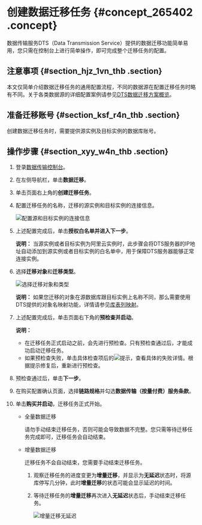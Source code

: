 # 创建数据迁移任务 {#concept_265402 .concept}

数据传输服务DTS（Data Transmission Service）提供的数据迁移功能简单易用，您只需在控制台上进行简单操作，即可完成整个迁移任务的配置。

## 注意事项 {#section_hjz_1vn_thb .section}

本文仅简单介绍数据迁移任务的通用配置流程，不同的数据源在配置迁移任务时略有不同。关于各类数据源的详细配置案例请参见[DTS数据迁移方案概览](../../../../intl.zh-CN/用户指南/数据迁移/DTS数据迁移方案概览.md#)。

## 准备迁移账号 {#section_ksf_r4n_thb .section}

创建数据迁移任务时，需要提供源实例及目标实例的数据库账号。

## 操作步骤 {#section_xyy_w4n_thb .section}

1.  登录[数据传输控制台](https://dts-intl.console.aliyun.com/)。
2.  在左侧导航栏，单击**数据迁移**。
3.  单击页面右上角的**创建迁移任务**。
4.  配置迁移任务的名称，迁移的源实例和目标实例的连接信息。

    ![配置源和目标实例的连接信息](http://static-aliyun-doc.oss-cn-hangzhou.aliyuncs.com/assets/img/17082/156880001447391_zh-CN.png)

5.  上述配置完成后，单击**授权白名单并进入下一步**。

    **说明：** 当源实例或者目标实例为阿里云实例时，此步骤会将DTS服务器的IP地址自动添加到源实例或者目标实例的白名单中，用于保障DTS服务器能够正常连接实例。

6.  选择**迁移对象**和**迁移类型**。

    ![选择迁移对象和类型](http://static-aliyun-doc.oss-cn-hangzhou.aliyuncs.com/assets/img/17082/156880001447392_zh-CN.png)

    **说明：** 如果您迁移的对象在源数据库跟目标实例上名称不同，那么需要使用DTS提供的对象名映射功能，详情请参见[库表列映射](https://help.aliyun.com/document_detail/26628.html)。

7.  上述配置完成后，单击页面右下角的**预检查并启动**。

    **说明：** 

    -   在迁移任务正式启动之前，会先进行预检查。只有预检查通过后，才能成功启动迁移任务。
    -   如果预检查失败，单击具体检查项后的![提示](http://static-aliyun-doc.oss-cn-hangzhou.aliyuncs.com/assets/img/17082/156880001547390_zh-CN.png)，查看具体的失败详情。根据提示修复后，重新进行预检查。
8.  预检查通过后，单击**下一步**。
9.  在购买配置确认页面，选择**链路规格**并勾选**数据传输（按量付费）服务条款**。
10. 单击**购买并启动**，迁移任务正式开始。
    -   全量数据迁移

        请勿手动结束迁移任务，否则可能会导致数据不完整。您只需等待迁移任务完成即可，迁移任务会自动结束。

    -   增量数据迁移

        迁移任务不会自动结束，您需要手动结束迁移任务。

        1.  观察迁移任务的进度变更为**增量迁移**，并显示为**无延迟**状态时，将源库停写几分钟，此时**增量迁移**的状态可能会显示延迟的时间。
        2.  等待迁移任务的**增量迁移**再次进入**无延迟**状态后，手动结束迁移任务。

            ![增量迁移无延迟](http://static-aliyun-doc.oss-cn-hangzhou.aliyuncs.com/assets/img/17082/156880001547393_zh-CN.png)


